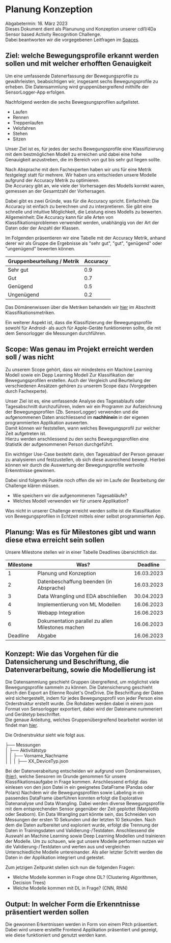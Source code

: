# Planung Konzeption
Abgabetermin: 16. März 2023   
Dieses Dokument dient als Planunung und Konzeption unserer cdl1/4Da Sensor based Activity Recognition Challenge.  
Dabei beantworten wir die vorgegebenen Leitfragen im [Spaces](https://spaces.technik.fhnw.ch/spaces/sensor-based-activity-recognition).

## Ziel: welche Bewegungsprofile erkannt werden sollen und mit welcher erhofften Genauigkeit  

Um eine umfassende Datenerfassung der Bewegungsprofile zu gewährleisten, beabsichtigen wir, insgesamt sechs Bewegungsprofile zu erheben. Die Datensammlung wird gruppenübergreifend mithilfe der SensorLogger-App erfolgen.

Nachfolgend werden die sechs Bewegsungsprofilen aufgelistet. 

- Laufen
- Rennen
- Treppenlaufen
- Velofahren
- Stehen
- Sitzen

Unser Ziel ist es, für jedes der sechs Bewegungsprofile eine Klassifizierung mit dem bestmöglichen Modell zu erreichen und dabei eine hohe Genauigkeit anzustreben, die im Bereich von gut bis sehr gut liegen sollte.

Nach Absprache mit dem Fachexperten haben wir uns für eine Metrik festgelegt statt für mehrere. 
Wir haben uns entschieden unsere Modelle aufgrund der Accuracy Metrik zu optimieren.   
Die Accuracy gibt an, wie viele der Vorhersagen des Modells korrekt waren, gemessen an der Gesamtzahl der Vorhersagen. 

Dabei gibt es zwei Gründe, was für die Accuracy spricht.
Einfachheit: Die Accuracy ist einfach zu berechnen und zu interpretieren. Sie gibt eine schnelle und intuitive Möglichkeit, die Leistung eines Modells zu bewerten.
Allgemeinheit: Die Accuracy kann für alle Arten von Klassifikationsproblemen verwendet werden, unabhängig von der Art der Daten oder der Anzahl der Klassen.

Im Folgenden präsentieren wir eine Tabelle mit der Accuracy Metrik, anhand derer wir als Gruppe die Ergebnisse als "sehr gut", "gut", "genügend" oder "ungenügend" bewerten können.

| Gruppenbeurteilung / Metrik | Accuracy | 
|-----------------------------|----------|
| Sehr gut                    | 0.9      |
| Gut                         | 0.7      |
| Genügend                    | 0.5      |
| Ungenügend                  | 0.2      |

Das Dömänenwissen über die Metriken behandeln wir [hier](https://github.com/CDL1-Sensor/Sensor_Domaenverstaendnis) im Abschnitt Klassifikationsmetriken.

Ein weiterer Aspekt ist, dass die Klassifizierung der Bewegungsprofile sowohl für Android- als auch für Apple-Geräte funktionieren sollte, die mit dem Sensorlogger die Messungen durchführen.

## Scope: Was genau im Projekt erreicht werden soll / was nicht

Zu unserem Scope gehört, dass wir mindestens ein Machine Learning Modell sowie ein Depp Learning Modell Zur Klassifikation der Bewegungsprofilen erstellen. Auch der Vergleich und Beurteilung der verschiedenen Ansätzen gehören zu unserem Scope dazu (Vorgegeben durch Fachexperte). 

Unser Ziel ist es, eine umfassende Analyse des Tagesablaufs oder Tagesabschnitt durchzuführen, indem wir ein Programm zur Aufzeichnung der Bewegungsprofilen (Zb. SensorLogger) verwenden und die aufgenommenen Daten anschliessend im **nachhinein** in der eigenen programmierten Applikation auswerten.   
Damit können wir feststellen, wann welches Bewegungsprofil zur welcher Zeit aufgetreten ist.   
Hierzu werden anschliessend zu den sechs Bewegungsprofilen eine Statistik der aufgenommenen Person durchgeführt.   

Ein wichtiger Use-Case besteht darin, den Tagesablauf der Person genauer zu analysieren und festzustellen, ob sich diese ausreichend bewegt. Hierbei können wir durch die Auswertung der Bewegungsprofile wertvolle Erkenntnisse gewinnen. 

Dabei sind folgende Punkte noch offen die wir im Laufe der Bearbeitung der Challenge klären müssen.
- Wie speichern wir die aufgenommenen Tagesabläufe?
- Welches Modell verwenden wir für unsere Applikation? 

Was nicht in unserer Challenge erreicht werden sollte ist die Klassifikation von Bewegungsprofilen in Echtzeit mittels einer selbst programmierten App. 

## Planung: Was es für Milestones gibt und wann diese etwa erreicht sein sollen 

Unsere Milestone stellen wir in einer Tabelle Deadlines übersichtlich dar. 

| Milestone | Was?                                              | Deadline   |
|-----------|---------------------------------------------------|------------|
| 1         | Planung und Konzeption                            | 16.03.2023 |
| 2         | Datenbeschaffung beenden (in Absprache)           | 16.03.2023 |
| 3         | Data Wrangling und EDA abschließen                | 30.04.2023 |
| 4         | Implementierung von ML Modellen                   | 16.06.2023 |
| 5         | Webapp Integration                                | 16.06.2023 |
| 6         | Dokumentation parallel zu allen Milestones machen | 16.06.2023 |
| Deadline  | Abgabe                                            | 16.06.2023 |

## Konzept: Wie das Vorgehen für die Datensicherung und Beschriftung, die Datenverarbeitung, sowie die Modellierung ist

Die Datensammlung geschieht Gruppen übergreifend, um möglichst viele Bewegungsprofile sammeln zu können. 
Die Datensicherung geschieht durch den Export an Etienne Roulet's OneDrive. 
Die Beschriftung der Daten wird sichergestellt, indem für jedes Bewegungsprofil von jeder Person eine Orderstruktur erstellt wurde.
Die Rohdaten werden dabei in einem json Format von Sensorlogger exportiert, dabei wird der Dateiname nummeriert und Gerätetyp beschriftet.  
Die genaue Anleitung, welches Gruppenübergreifend bearbeitet worden ist findet man [hier](https://github.com/CDL1-Sensor/Sensor_Dokumentation/tree/master/Datenerhebung).

Die Ordnerstruktur sieht wie folgt aus.

├── Messungen  
│   ├── Aktivitätstyp  
│   │   ├── Vorname_Nachname  
│   │   │  ├── XX_DeviceTyp.json  

Bei der Datenverabeitung entscheiden wir aufgrund vom Domänenwissen, ([hier](https://github.com/CDL1-Sensor/Sensor_Domaenverstaendnis)), welche Sensoren im Grunde genommen für unsere Klassifikationsaufgabe in Frage kommen. 
Anschliessend erfolgt das einlesen von den json Datei in ein geeignetes DataFrame (Pandas oder Polars) 
Nachdem wir die Bewegungsprofilen sowie Labeling in ein passendes DataFrame überführen konnten erfolgt die Explorative Datenanalyse und Data Wrangling.
Dabei werden diverse Bewegungsprofile mit dem entsprechenden Sensor gegenüber der Zeit geplottet (Matplotlib oder Seaborn). 
Ein Data Wrangling part könnte sein, das Schneiden von Messungen der ersten 10 Sekunden und der letzten 10 Sekunden. 
Nach dem die Daten aufbereitet und exploriert wurde, erfolgt die Trennung der Daten in Trainingsdaten und Validierung-/Testdaten. 
Anschliessend die Auswahl an Machine Learning sowie Deep Learning Modellen und trainieren der Modelle. 
Um zu schauen, wie gut unsere Modelle performen nutzen wir die Validierung-/Testdaten und werten aus und vergleichen Unterschiedliche Modelle
untereinander. Als aller letzter Schritt werden die Daten in der Applikation integriert und getestet.  

Zum jetzigen Zeitpunkt stellen sich nun die folgenden Fragen:
- Welche Modelle kommen in Frage ohne DL? (Clustering Algorithmen, Decision Trees)
- Welche Modelle kommen mit DL in Frage? (CNN, RNN)

## Output: In welcher Form die Erkenntnisse präsentiert werden sollen 

Die gewonnen Erkentnissen werden in Form von einem Pitch präsentiert. Dabei wird unsere erstellte Frontend Applikation präsentiert und gezeigt, wie diese funktioniert und genutzt werden kann. 




